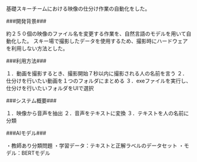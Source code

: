 基礎スキーチームにおける映像の仕分け作業の自動化をした。




###開発背景###

約２５０個の映像のファイル名を変更する作業を、自然言語のモデルを用いて自動化した。
スキー場で撮影したデータを使用するため、撮影時にハードウェアを利用しない方法とした。

###利用方法###

１．動画を撮影するとき、撮影開始７秒以内に撮影される人の名前を言う
２．仕分けを行いたい動画を１つのフォルダにまとめる
３．exeファイルを実行し、仕分けを行いたいフォルダをUIで選択

###システム概要###

１．映像から音声を抽出
２．音声をテキストに変換
３．テキストを人の名前に分類

###AIモデル###

・教師あり分類問題
・学習データ：テキストと正解ラベルのデータセット
・モデル：BERTモデル
